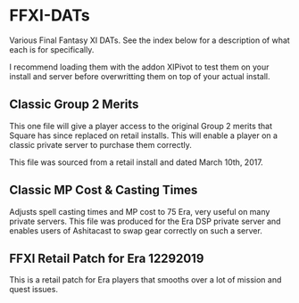 # FFXI-DATs

Various Final Fantasy XI DATs. See the index below for a description of what each is for specifically.

I recommend loading them with the addon XIPivot to test them on your install and server before overwritting them on top of your actual install.

## Classic Group 2 Merits

This one file will give a player access to the original Group 2 merits that Square has since replaced on retail installs. This will enable a player on a classic private server to purchase them correctly.

This file was sourced from a retail install and dated March 10th, 2017.

## Classic MP Cost & Casting Times

Adjusts spell casting times and MP cost to 75 Era, very useful on many private servers. This file was produced for the Era DSP private server and enables users of Ashitacast to swap gear correctly on such a server.

## FFXI Retail Patch for Era 12292019

This is a retail patch for Era players that smooths over a lot of mission and quest issues.
